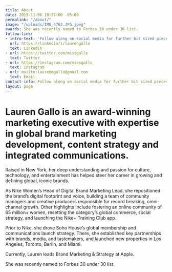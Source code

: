 ```yaml
---
title: About
date: 2015-11-06 18:37:00 -05:00
permalink: "/about/"
image: "/uploads/IMG_4762.JPG.jpeg"
awards: She was recently named to Forbes 30 under 30 list.
follow-link:
- intro-text: 'Follow along on social media for further bit sized pieces of content. '
  url: https://linkedin/i/laurengallo
  text: LinkedIn
- url: https://twitter.com/missgallo
  text: Twitter
- url: https://instagram.com/missgallo
  text: Instagram
- url: mailto:laurenmgallo@gmail.com
  text: Email
contact-info: Follow along on social media for further bit sized pieces of content.
layout: page
---
```


# Lauren Gallo is an award-winning marketing executive with expertise in global brand marketing development, content strategy and integrated communications. 

Raised in New York, her deep understanding and passion for culture, technology, and entertainment has helped steer her career in growing and defining global, iconic brands.

As Nike Women’s Head of Digital Brand Marketing Lead, she repositioned the brand’s digital footprint and voice, building a team of community managers and creative producers responsible for record breaking, omni-channel growth. Other highlights include fostering an online community of 65 million+ women, resetting the category’s global commerce, social strategy, and launching the Nike+ Training Club app.

Prior to Nike, she drove Soho House’s global membership and communications launch strategy. There, she established key partnerships with brands, media, and tastemakers, and launched new properties in Los Angeles, Toronto, Berlin, and Miami.

Currently, Lauren leads Brand Marketing & Strategy at Apple.

She was recently named to Forbes 30 under 30 list.
